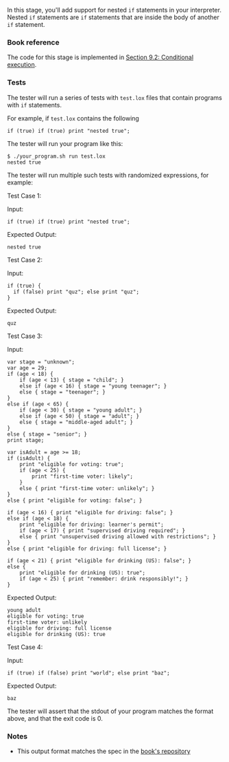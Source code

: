 In this stage, you'll add support for nested `if` statements in your interpreter. Nested `if` statements are `if` statements that are inside the body of another `if` statement.

### Book reference

The code for this stage is implemented in [Section 9.2: Conditional execution](https://craftinginterpreters.com/control-flow.html#conditional-execution).

### Tests

The tester will run a series of tests with `test.lox` files that contain programs with `if` statements.

For example, if `test.lox` contains the following

```
if (true) if (true) print "nested true";
```

The tester will run your program like this:

```
$ ./your_program.sh run test.lox
nested true
```

The tester will run multiple such tests with randomized expressions, for example:

Test Case 1:

Input:

```
if (true) if (true) print "nested true";
```

Expected Output:

```
nested true
```

Test Case 2:

Input:

```
if (true) {
  if (false) print "quz"; else print "quz";
}
```

Expected Output:

```
quz
```

Test Case 3:

Input:

```
var stage = "unknown";
var age = 29;
if (age < 18) {
    if (age < 13) { stage = "child"; }
    else if (age < 16) { stage = "young teenager"; }
    else { stage = "teenager"; }
}
else if (age < 65) {
    if (age < 30) { stage = "young adult"; }
    else if (age < 50) { stage = "adult"; }
    else { stage = "middle-aged adult"; }
}
else { stage = "senior"; }
print stage;

var isAdult = age >= 18;
if (isAdult) {
    print "eligible for voting: true";
    if (age < 25) {
        print "first-time voter: likely";
    }
    else { print "first-time voter: unlikely"; }
}
else { print "eligible for voting: false"; }

if (age < 16) { print "eligible for driving: false"; }
else if (age < 18) {
    print "eligible for driving: learner's permit";
    if (age < 17) { print "supervised driving required"; }
    else { print "unsupervised driving allowed with restrictions"; }
}
else { print "eligible for driving: full license"; }

if (age < 21) { print "eligible for drinking (US): false"; }
else {
    print "eligible for drinking (US): true";
    if (age < 25) { print "remember: drink responsibly!"; }
}
```

Expected Output:

```
young adult
eligible for voting: true
first-time voter: unlikely
eligible for driving: full license
eligible for drinking (US): true
```

Test Case 4:

Input:

```
if (true) if (false) print "world"; else print "baz";
```

Expected Output:

```
baz
```

The tester will assert that the stdout of your program matches the format above, and that the exit code is 0.

### Notes

- This output format matches the spec in the [book's repository](https://github.com/munificent/craftinginterpreters/blob/4a840f70f69c6ddd17cfef4f6964f8e1bcd8c3d4/test/if/dangling_else.lox)